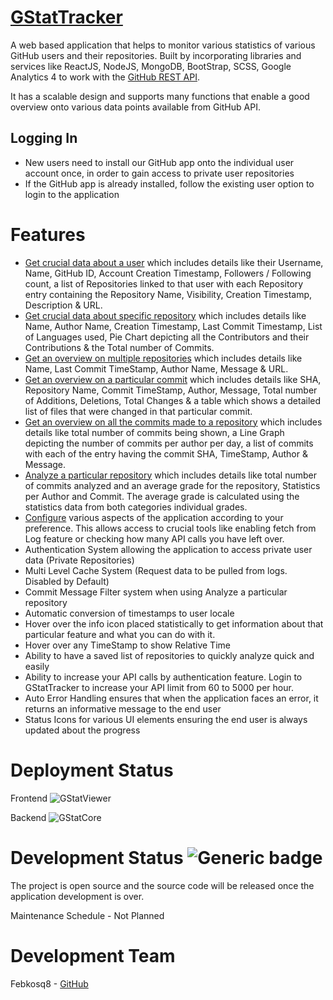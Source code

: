 # **[GStatTracker](https://gstattracker.tk/)**

A web based application that helps to monitor various statistics of various GitHub users and their repositories.
Built by incorporating libraries and services like ReactJS, NodeJS, MongoDB, BootStrap, SCSS, Google Analytics 4 to work with the [GitHub REST API](https://docs.github.com/en/rest).

It has a scalable design and supports many functions that enable a good overview onto various data points available from GitHub API.

## Logging In

- New users need to install our GitHub app onto the individual user account once, in order to gain access to private user repositories
- If the GitHub app is already installed, follow the existing user option to login to the application

# **Features**

- [Get crucial data about a user](https://gstattracker.tk/user) which includes details like their Username, Name, GitHub ID, Account Creation Timestamp, Followers / Following count, a list of Repositories linked to that user with each Repository entry containing the Repository Name, Visibility, Creation Timestamp, Description & URL.
- [Get crucial data about specific repository](https://gstattracker.tk/repo) which includes details like Name, Author Name, Creation Timestamp, Last Commit Timestamp, List of Languages used, Pie Chart depicting all the Contributors and their Contributions & the Total number of Commits.
- [Get an overview on multiple repositories](https://gstattracker.tk/bulkrepo) which includes details like Name, Last Commit TimeStamp, Author Name, Message & URL.
- [Get an overview on a particular commit](https://gstattracker.tk/commit) which includes details like SHA, Repository Name, Commit TimeStamp, Author, Message, Total number of Additions, Deletions, Total Changes & a table which shows a detailed list of files that were changed in that particular commit.
- [Get an overview on all the commits made to a repository](https://gstattracker.tk/repocommit) which includes details like total number of commits being shown, a Line Graph depicting the number of commits per author per day, a list of commits with each of the entry having the commit SHA, TimeStamp, Author & Message.
- [Analyze a particular repository](https://gstattracker.tk/analyze) which includes details like total number of commits analyzed and an average grade for the repository, Statistics per Author and Commit. The average grade is calculated using the statistics data from both categories individual grades.
- [Configure](https://gstattracker.tk/config) various aspects of the application according to your preference. This allows access to crucial tools like enabling fetch from Log feature or checking how many API calls you have left over.
- Authentication System allowing the application to access private user data (Private Repositories)
- Multi Level Cache System (Request data to be pulled from logs. Disabled by Default)
- Commit Message Filter system when using Analyze a particular repository
- Automatic conversion of timestamps to user locale
- Hover over the info icon placed statistically to get information about that particular feature and what you can do with it.
- Hover over any TimeStamp to show Relative Time
- Ability to have a saved list of repositories to quickly analyze quick and easily
- Ability to increase your API calls by authentication feature. Login to GStatTracker to increase your API limit from 60 to 5000 per hour.
- Auto Error Handling ensures that when the application faces an error, it returns an informative message to the end user
- Status Icons for various UI elements ensuring the end user is always updated about the progress

# **Deployment Status**

Frontend ![GStatViewer](https://img.shields.io/website-up-down-green-red/https/gstattracker.tk.svg)

Backend ![GStatCore](https://img.shields.io/website-up-down-green-red/https/g-stat-core.herokuapp.com.svg)

# **Development Status** ![Generic badge](https://img.shields.io/badge/Beta-Testing-yellow.svg)

The project is open source and the source code will be released once the application development is over.

Maintenance Schedule - Not Planned

# **Development Team**

Febkosq8 - [GitHub](https://github.com/febkosq8)
